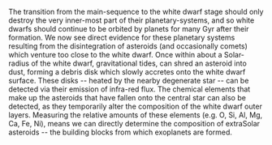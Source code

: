 The transition from the main-sequence to the white dwarf stage should only
destroy the very inner-most part of their planetary-systems, and so white
dwarfs should continue to be orbited by planets for many Gyr after their
formation. We now see direct evidence for these planetary systems resulting
from the disintegration of asteroids (and occasionally comets) which venture
too close to the white dwarf. Once within about a Solar-radius of the white
dwarf, gravitational tides, can shred an asteroid into dust, forming a debris
disk which slowly accretes onto the white dwarf surface. These disks -- heated
by the nearby degenerate star -- can be detected via their emission of
infra-red flux. The chemical elements that make up the asteroids that have
fallen onto the central star can also be detected, as they temporarily alter
the composition of the white dwarf outer layers. Measuring the relative amounts
of these elements (e.g. O, Si, Al, Mg, Ca, Fe, Ni), means we can directly
determine the composition of extraSolar asteroids -- the building blocks from
which exoplanets are formed.

